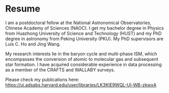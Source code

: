 # Resume
I am a postdoctoral fellow at the National Astronomical Observatories, Chinese Academy of Sciences (NAOC). I get my bachelor degree in Physics from Huazhong University of Science and Technology (HUST) and my PhD degree in astronomy from Peking University (PKU). My PhD supervisors are Luis C. Ho and Jing Wang.

My research interests lie in the baryon cycle and multi-phase ISM, which encompasses the conversion of atomic to molecular gas and subsequent star formation. I have acquired considerable experience in data processing as a member of the CRAFTS and WALLABY surveys.

Please check my publications here:
https://ui.adsabs.harvard.edu/user/libraries/LK3KlE9WQL-Ul-WB-zkwxA

